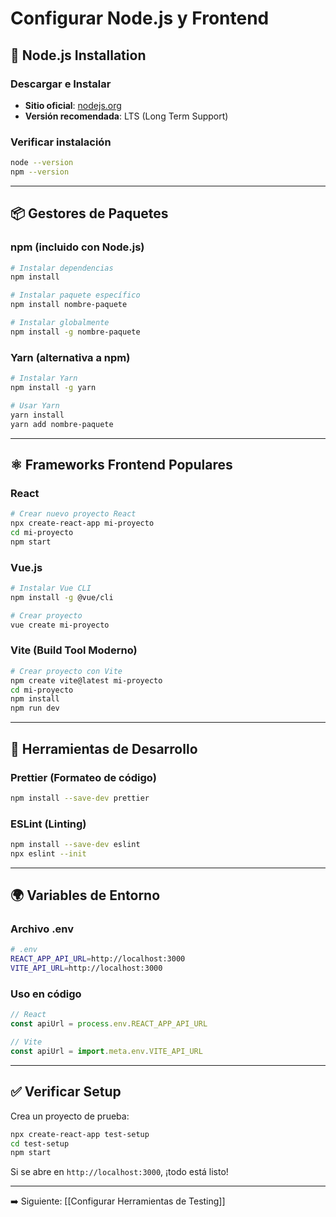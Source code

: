 # Configurar Node.js y Frontend

## 🚀 Node.js Installation

### Descargar e Instalar

- **Sitio oficial**: [nodejs.org](https://nodejs.org/)
- **Versión recomendada**: LTS (Long Term Support)

### Verificar instalación

```bash
node --version
npm --version
```

---

## 📦 Gestores de Paquetes

### npm (incluido con Node.js)

```bash
# Instalar dependencias
npm install

# Instalar paquete específico
npm install nombre-paquete

# Instalar globalmente
npm install -g nombre-paquete
```

### Yarn (alternativa a npm)

```bash
# Instalar Yarn
npm install -g yarn

# Usar Yarn
yarn install
yarn add nombre-paquete
```

---

## ⚛️ Frameworks Frontend Populares

### React

```bash
# Crear nuevo proyecto React
npx create-react-app mi-proyecto
cd mi-proyecto
npm start
```

### Vue.js

```bash
# Instalar Vue CLI
npm install -g @vue/cli

# Crear proyecto
vue create mi-proyecto
```

### Vite (Build Tool Moderno)

```bash
# Crear proyecto con Vite
npm create vite@latest mi-proyecto
cd mi-proyecto
npm install
npm run dev
```

---

## 🔧 Herramientas de Desarrollo

### Prettier (Formateo de código)

```bash
npm install --save-dev prettier
```

### ESLint (Linting)

```bash
npm install --save-dev eslint
npx eslint --init
```

---

## 🌍 Variables de Entorno

### Archivo .env

```bash
# .env
REACT_APP_API_URL=http://localhost:3000
VITE_API_URL=http://localhost:3000
```

### Uso en código

```javascript
// React
const apiUrl = process.env.REACT_APP_API_URL

// Vite
const apiUrl = import.meta.env.VITE_API_URL
```

---

## ✅ Verificar Setup

Crea un proyecto de prueba:

```bash
npx create-react-app test-setup
cd test-setup
npm start
```

Si se abre en `http://localhost:3000`, ¡todo está listo!

---

➡️ Siguiente: [[Configurar Herramientas de Testing]]
